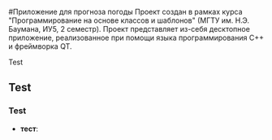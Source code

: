 #Приложение для прогноза погоды
Проект создан в рамках курса "Программирование на основе классов и шаблонов" (МГТУ им. Н.Э. Баумана, ИУ5, 2 семестр). Проект представляет из-себя десктопное приложение, реализованное при помощи языка программирования C++ и фреймворка QT.

Test 

## Test

### Test
- **тест**: 

